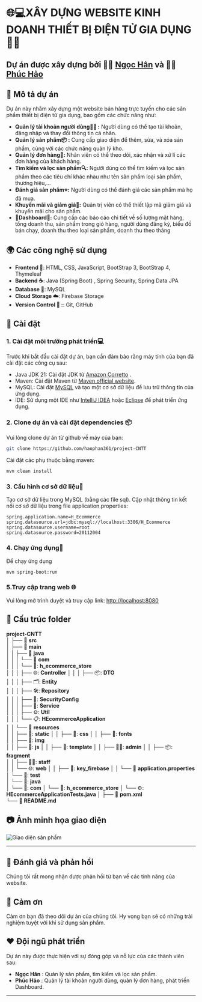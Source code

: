 # 🌐💻XÂY DỰNG WEBSITE KINH DOANH THIẾT BỊ ĐIỆN TỬ GIA DỤNG🛒📱

Dự án được xây dựng bởi 👩‍💻 [Ngọc Hân](https://github.com/HanNguyenLA) và 👨‍💻 [Phúc Hảo](https://github.com/haophan361)
---

## :rocket: Mô tả dự án
Dự án này nhằm xây dựng một website bán hàng trực tuyến cho các sản phẩm thiết bị điện tử gia dụng, bao gồm các chức năng như:
- **Quản lý tài khoản người dùng🧑‍💻 :** Người dùng có thể tạo tài khoản, đăng nhập và thay đổi thông tin cá nhân.
- **Quản lý sản phẩm📦 :** Cung cấp giao diện để thêm, sửa, và xóa sản phẩm, cùng với các chức năng quản lý kho.
- **Quản lý đơn hàng🛒:** Nhân viên có thể theo dõi, xác nhận và xử lí các đơn hàng của khách hàng.
- **Tìm kiếm và lọc sản phẩm🔍:** Người dùng có thể tìm kiếm và lọc sản phẩm theo các tiêu chí khác nhau như tên sản phẩm loại sản phẩm, thương hiệu,...
- **Đánh giá sản phẩm⭐:** Người dùng có thể đánh giá các sản phẩm mà họ đã mua.
- **Khuyến mãi và giảm giá🎁:** Quản trị viên có thể thiết lập mã giảm giá và khuyến mãi cho sản phẩm.
- **:star2:Dashboard:star2::** Cung cấp các báo cáo chi tiết về số lượng mặt hàng, tổng doanh thu, sản phẩm trong giỏ hàng, người dùng đăng ký, biểu đồ bán chạy, doanh thu theo loại sản phẩm, doanh thu theo tháng
## 🌍 Các công nghệ sử dụng
- **Frontend :art:**: HTML, CSS, JavaScript, BootStrap 3, BootStrap 4, Thymeleaf 
- **Backend :coffee:**: Java (Spring Boot) , Spring Security,  Spring Data JPA
- **Database :floppy_disk:**: MySQL
- **Cloud Storage :cloud:**: Firebase Storage
- **Version Control :octopus: :**: Git, GitHub

## :wrench: Cài đặt 
### 1. Cài đặt môi trường phát triển💻
Trước khi bắt đầu cài đặt dự án, bạn cần đảm bảo rằng máy tính của bạn đã cài đặt các công cụ sau:

- Java JDK 21: Cài đặt JDK từ [Amazon Corretto](https://docs.aws.amazon.com/corretto/latest/corretto-21-ug/downloads-list.html) .
- Maven: Cài đặt Maven từ [Maven official website](https://maven.apache.org/download.cgi).
- MySQL: Cài đặt [MySQL](https://dev.mysql.com/downloads/workbench/) và tạo một cơ sở dữ liệu để lưu trữ thông tin của ứng dụng.
- IDE: Sử dụng một IDE như [IntelliJ IDEA](https://www.jetbrains.com/idea/) hoặc [Eclipse](https://www.eclipse.org/) để phát triển ứng dụng.
### 2. Clone dự án và cài đặt dependencies :package:
Vui lòng clone dự án từ github về máy của bạn:
```bash
git clone https://github.com/haophan361/project-CNTT
```
Cài đặt các phụ thuộc bằng maven:
```bash
mvn clean install
```
### 3. Cấu hình cơ sở dữ liệu💾
Tạo cơ sở dữ liệu trong MySQL (bằng các file sql).
Cập nhật thông tin kết nối cơ sở dữ liệu trong file application.properties:
``` properties
spring.application.name=H_Ecommerce
spring.datasource.url=jdbc:mysql://localhost:3306/H_Ecommerce
spring.datasource.username=root
spring.datasource.password=20112004
```
### 4. Chạy ứng dụng🚀
Để chạy ứng dụng 
```bash 
mvn spring-boot:run
```
### 5.Truy cập trang web :globe_with_meridians:
Vui lòng mở trình duyệt và truy cập link:
[http://localhost:8080](http://localhost:8080)



## :file_folder: Cấu trúc folder 

**project-CNTT**                   
│
├── :file_folder: **src**                          
│   ├── :file_folder: **main**                     
│   │   ├── :file_folder: **java**                
│   │   │   └── :file_folder: **com**             
│   │   │       └── 📂: **h_ecommerce_store**      
│   │   │           ├── 🌐: **Controller**
│   │   │           ├── 📦: **DTO**  
│   │   │           ├── 🗂️: **Entity**         
│   │   │           ├── 🛠️: **Repository**     
│   │   │           ├── 🔐: **SecurityConfig**      
│   │   │           ├── 🔧: **Service**    
│   │   │           ├── ⚙️: **Util**  
│   │   │           └── 📋: **HEcommerceApplication**       
│   │   └── :open_file_folder: **resources**        
│   │       ├── 📂: **static** 
│   │            ├── 📁: **css**
│   │            ├── 📁: **fonts**  
│   │            ├── 📁: **img**         
│   │            ├── 📁: **js** 
│   │       ├── 📂: **template** 
│   │           ├── 🧑‍💻: **admin**
│   │           ├── 📦: **fragment**  
│   │           ├── 🧑‍💼: **staff**         
│   │           └── 🌐: **web** 
│   │       ├── 🔐: **key_firebase** 
│   │       └── :loudspeaker: **application.properties**                      
│   └── 📂: **test**                                      
│       └── 📂: **java**      
│           └── 📂: **com** 
│               └── 📂: **h_ecommerce_store** 
│                   └── ⚙️: **HEcommerceApplicationTests.java** 
│
├── :page_facing_up: **pom.xml**                    
└── :memo: **README.md**  

## :camera: Ảnh minh họa giao diện
![Giao diện sản phẩm](https://firebasestorage.googleapis.com/v0/b/h-ecommerce-a8e7c.appspot.com/o/Screenshot%202024-12-02%20221541.png?alt=media&token=54683579-cc83-457c-9440-00fa3ac7239f)


---
## :memo: Đánh giá và phản hồi
Chúng tôi rất mong nhận được phản hồi từ bạn về các tính năng của website.


## :clap: Cảm ơn 
Cảm ơn bạn đã theo dõi dự án của chúng tôi. Hy vọng bạn sẽ có những trải nghiệm tuyệt vời khi sử dụng sản phẩm.

## :heart:  Đội ngũ phát triển

Dự án này được thực hiện với sự đóng góp và nỗ lực của các thành viên sau:

-  **Ngọc Hân** : Quản lý sản phẩm, tìm kiếm và lọc sản phẩm.
- **Phúc Hảo** : Quản lý tài khoản người dùng, quản lý đơn hàng, phát triển Dashboard.

---



